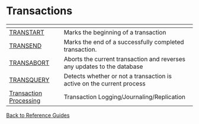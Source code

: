 # Transactions

<PageHeader />

| <!----> | <!----> |
| --- | --- |
| [TRANSTART](./../../jbc/transtart/README.md) | Marks the beginning of a transaction |
| [TRANSEND](./../../jbc/transend/README.md) | Marks the end of a successfully completed transaction. |
| [TRANSABORT](./../../jbc/transabort/README.md) | Aborts the current transaction and reverses any updates to the database |
| [TRANSQUERY](./../../jbc/transquery/README.md) | Detects whether or not a transaction is active on the current process |
| [Transaction Processing](././../../transactions/transaction-replication/README.md)  | Transaction Logging/Journaling/Replication |  

[Back to Reference Guides](./../README.md)
